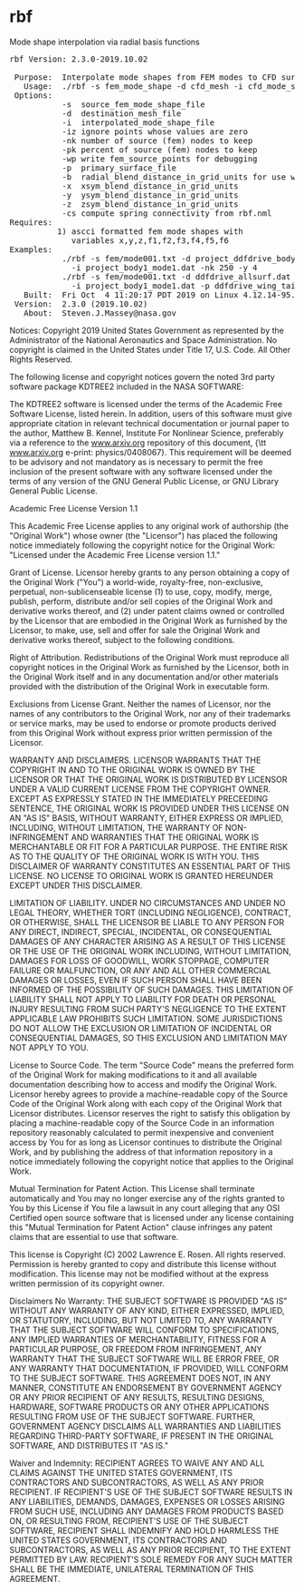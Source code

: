 # rbf
Mode shape interpolation via radial basis functions

<pre>
rbf Version: 2.3.0-2019.10.02

 Purpose:  Interpolate mode shapes from FEM modes to CFD surface.
   Usage:  ./rbf -s fem_mode_shape -d cfd_mesh -i cfd_mode_shape [options] 
 Options:  
           -s  source_fem_mode_shape_file
           -d  destination_mesh_file
           -i  interpolated_mode_shape_file
           -iz ignore points whose values are zero
           -nk number of source (fem) nodes to keep
           -pk percent of source (fem) nodes to keep
           -wp write fem_source_points for debugging
           -p  primary_surface_file
           -b  radial_blend_distance_in_grid_units for use with -p
           -x  xsym_blend_distance_in_grid_units
           -y  ysym_blend_distance_in_grid_units
           -z  zsym_blend_distance_in_grid_units
           -cs compute spring connectivity from rbf.nml
Requires:  
          1) ascci formatted fem mode shapes with 
             variables x,y,z,f1,f2,f3,f4,f5,f6
Examples:  
           ./rbf -s fem/mode001.txt -d project_ddfdrive_body1.dat \
             -i project_body1_mode1.dat -nk 250 -y 4
           ./rbf -s fem/mode001.txt -d ddfdrive_allsurf.dat \
             -i project_body1_mode1.dat -p ddfdrive_wing_tail.dat -b 3 -pk 25
   Built:  Fri Oct  4 11:20:17 PDT 2019 on Linux 4.12.14-95.19.1.20190617-nasa
 Version:  2.3.0 (2019.10.02)
   About:  Steven.J.Massey@nasa.gov 
</pre>
Notices:
Copyright 2019 United States Government as represented by the Administrator of the National Aeronautics and Space Administration. No copyright is claimed in the United States under Title 17, U.S. Code. All Other Rights Reserved.
 
The following license and copyright notices govern the noted 3rd party software package KDTREE2  included in the NASA SOFTWARE:
 
The KDTREE2 software is licensed under the terms of the Academic Free Software License, listed herein.  In addition, users of this software must give appropriate citation in relevant technical documentation or journal paper to the author, Matthew B. Kennel, Institute For Nonlinear Science, preferably via a reference to the www.arxiv.org repository of this document, {\tt www.arxiv.org e-print: physics/0408067}.  This requirement will be deemed to be advisory and not mandatory as is necessary to permit the free inclusion of the present software with any software licensed under the terms of any version of the GNU General Public License, or GNU Library General Public License.
 
Academic Free License
Version 1.1
 
This Academic Free License applies to any original work of authorship (the "Original Work") whose owner (the "Licensor") has placed the following notice immediately following the copyright notice for the Original Work: "Licensed under the Academic Free License version 1.1."
 
Grant of License. Licensor hereby grants to any person obtaining a copy of the Original Work ("You") a world-wide, royalty-free, non-exclusive, perpetual, non-sublicenseable license (1) to use, copy, modify, merge, publish, perform, distribute and/or sell copies of the Original Work and derivative works thereof, and (2) under patent claims owned or controlled by the Licensor that are embodied in the Original Work as furnished by the Licensor, to make, use, sell and offer for sale the Original Work and derivative works thereof, subject to the following conditions.
 
Right of Attribution. Redistributions of the Original Work must reproduce all copyright notices in the Original Work as furnished by the Licensor, both in the Original Work itself and in any documentation and/or other materials provided with the distribution of the Original Work in executable form.
 
Exclusions from License Grant. Neither the names of Licensor, nor the names of any contributors to the Original Work, nor any of their trademarks or service marks, may be used to endorse or promote products derived from this Original Work without express prior written permission of the Licensor.
 
WARRANTY AND DISCLAIMERS. LICENSOR WARRANTS THAT THE COPYRIGHT IN AND TO THE ORIGINAL WORK IS OWNED BY THE LICENSOR OR THAT THE ORIGINAL WORK IS DISTRIBUTED BY LICENSOR UNDER A VALID CURRENT LICENSE FROM THE COPYRIGHT OWNER. EXCEPT AS EXPRESSLY STATED IN THE IMMEDIATELY
PRECEEDING SENTENCE, THE ORIGINAL WORK IS PROVIDED UNDER THIS LICENSE ON AN "AS IS" BASIS, WITHOUT WARRANTY, EITHER EXPRESS OR IMPLIED, INCLUDING, WITHOUT LIMITATION, THE WARRANTY OF NON-INFRINGEMENT AND WARRANTIES THAT THE ORIGINAL WORK IS MERCHANTABLE OR FIT FOR A
PARTICULAR PURPOSE. THE ENTIRE RISK AS TO THE QUALITY OF THE ORIGINAL WORK IS WITH YOU. THIS DISCLAIMER OF WARRANTY CONSTITUTES AN ESSENTIAL PART OF THIS LICENSE. NO LICENSE TO ORIGINAL WORK IS GRANTED HEREUNDER EXCEPT UNDER THIS DISCLAIMER.
 
LIMITATION OF LIABILITY. UNDER NO CIRCUMSTANCES AND UNDER NO LEGAL THEORY, WHETHER TORT (INCLUDING NEGLIGENCE), CONTRACT, OR OTHERWISE, SHALL THE LICENSOR BE LIABLE TO ANY PERSON FOR ANY DIRECT, INDIRECT, SPECIAL, INCIDENTAL, OR CONSEQUENTIAL DAMAGES OF ANY CHARACTER ARISING
AS A RESULT OF THIS LICENSE OR THE USE OF THE ORIGINAL WORK INCLUDING, WITHOUT LIMITATION, DAMAGES FOR LOSS OF GOODWILL, WORK STOPPAGE, COMPUTER FAILURE OR MALFUNCTION, OR ANY AND ALL OTHER COMMERCIAL DAMAGES OR LOSSES, EVEN IF SUCH PERSON SHALL HAVE BEEN INFORMED OF THE
POSSIBILITY OF SUCH DAMAGES. THIS LIMITATION OF LIABILITY SHALL NOT APPLY TO LIABILITY FOR DEATH OR PERSONAL INJURY RESULTING FROM SUCH PARTY'S NEGLIGENCE TO THE EXTENT APPLICABLE LAW PROHIBITS SUCH LIMITATION. SOME JURISDICTIONS DO NOT ALLOW THE EXCLUSION OR LIMITATION OF INCIDENTAL OR CONSEQUENTIAL DAMAGES, SO THIS EXCLUSION AND LIMITATION MAY NOT APPLY TO YOU.
 
License to Source Code. The term "Source Code" means the preferred form of the Original Work for making modifications to it and all available documentation describing how to access and modify the Original Work. Licensor hereby agrees to provide a machine-readable copy of the Source Code of the Original Work along with each copy of the Original Work that Licensor distributes. Licensor reserves the right to satisfy this obligation by placing a machine-readable copy of the Source Code in an information repository reasonably calculated to permit inexpensive and convenient access by You for as long as Licensor continues to distribute the Original Work, and by publishing the address of that information repository in a notice immediately following the copyright notice that applies to the Original Work.
 
Mutual Termination for Patent Action. This License shall terminate automatically and You may no longer exercise any of the rights granted to You by this License if You file a lawsuit in any court alleging that any OSI Certified open source software that is licensed under any license containing this "Mutual Termination for Patent Action" clause infringes any patent claims that are essential to use that software.
 
This license is Copyright (C) 2002 Lawrence E. Rosen. All rights reserved. Permission is hereby granted to copy and distribute this license without modification. This license may not be modified without at the express written permission of its copyright owner.
 
Disclaimers
No Warranty: THE SUBJECT SOFTWARE IS PROVIDED "AS IS" WITHOUT ANY WARRANTY OF ANY KIND, EITHER EXPRESSED, IMPLIED, OR STATUTORY, INCLUDING, BUT NOT LIMITED TO, ANY WARRANTY THAT THE SUBJECT SOFTWARE WILL CONFORM TO SPECIFICATIONS, ANY IMPLIED WARRANTIES OF MERCHANTABILITY, FITNESS FOR A PARTICULAR PURPOSE, OR FREEDOM FROM INFRINGEMENT, ANY WARRANTY THAT THE SUBJECT SOFTWARE WILL BE ERROR FREE, OR ANY WARRANTY THAT DOCUMENTATION, IF PROVIDED, WILL CONFORM TO THE SUBJECT SOFTWARE. THIS AGREEMENT DOES NOT, IN ANY MANNER, CONSTITUTE AN ENDORSEMENT BY GOVERNMENT AGENCY OR ANY PRIOR RECIPIENT OF ANY RESULTS, RESULTING DESIGNS, HARDWARE, SOFTWARE PRODUCTS OR ANY OTHER APPLICATIONS RESULTING FROM USE OF THE SUBJECT SOFTWARE.  FURTHER, GOVERNMENT AGENCY DISCLAIMS ALL WARRANTIES AND LIABILITIES REGARDING THIRD-PARTY SOFTWARE, IF PRESENT IN THE ORIGINAL SOFTWARE, AND DISTRIBUTES IT "AS IS." 
 
Waiver and Indemnity:  RECIPIENT AGREES TO WAIVE ANY AND ALL CLAIMS AGAINST THE UNITED STATES GOVERNMENT, ITS CONTRACTORS AND SUBCONTRACTORS, AS WELL AS ANY PRIOR RECIPIENT.  IF RECIPIENT'S USE OF THE SUBJECT SOFTWARE RESULTS IN ANY LIABILITIES, DEMANDS, DAMAGES, EXPENSES OR LOSSES ARISING FROM SUCH USE, INCLUDING ANY DAMAGES FROM PRODUCTS BASED ON, OR RESULTING FROM, RECIPIENT'S USE OF THE SUBJECT SOFTWARE, RECIPIENT SHALL INDEMNIFY AND HOLD HARMLESS THE UNITED STATES GOVERNMENT, ITS CONTRACTORS AND SUBCONTRACTORS, AS WELL AS ANY PRIOR RECIPIENT, TO THE EXTENT PERMITTED BY LAW.  RECIPIENT'S SOLE REMEDY FOR ANY SUCH MATTER SHALL BE THE IMMEDIATE, UNILATERAL TERMINATION OF THIS AGREEMENT.

